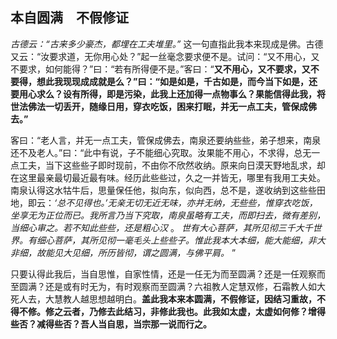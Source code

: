 ## 本自圆满　不假修证

*古德云：“古来多少豪杰，都埋在工夫堆里。”* 这一句直指此我本来现成是佛。古德又云：“汝要求道，无你用心处？”起一丝毫念要求便不是。试问：“又不用心，又不要求，如何能得？”曰：“若有所得便不是。”客曰：“__又不用心，又不要求，又不要得，想此我现现成成就是么？”曰：“如是如是，千古如是，而今当下如是，还要用心求么？设有所得，即是污染，此我上还加得一点物事么？果能信得此我，将世法佛法一切丢开，随缘日用，穿衣吃饭，困来打眠，并无一点工夫，管保成佛去。”__

 客曰：“老人言，并无一点工夫，管保成佛去，南泉还要纳些些，弟子想来，南泉还不及老人。”曰：“此中有说，子不能细心究取。汝果能不用心，不求得，总无一点工夫，当下这些些子即时现前，不由你不欣然收纳。原来向日漠天野地乱求，却在这里最亲最切最近最有味。经历此些些过，久之一并皆无，哪里有我用工夫处。南泉认得这水牯牛后，思量保任他，拟向东，似向西，总不是，遂收纳到这些些田地，即云：*‘总不见得也。’无亲无切无近无味，亦并无纳，无些些，惟穿衣吃饭，坐享无为正位而已。我所言乃当下究取，南泉虽略有工夫，而即扫去，微有差别，当细心审之。若不知此些些，还是粗心汉* 。 *世有大心菩萨，其所见彻三千大千世界。有细心菩萨，其所见彻一毫毛头上些些子。惟此我本大本细，能大能细，非大非细，故能见大见细，所历皆彻，谓之圆满，与佛平肩。* ”

 只要认得此我后，当自思惟，自家性情，还是一任无为而至圆满？还是一任观察而至圆满？还是或有时无为，有时观察而至圆满？六祖教人定慧双修，石霜教人如大死人去，大慧教人越思想越明白。__盖此我本来本圆满，不假修证，因结习重故，不得不修。修之云者，乃修去此结习，非修此我也。此我如太虚，太虚如何修？增得些否？减得些否？吾人当自思，当宗那一说而行之。__
 